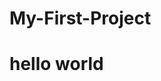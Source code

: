 # My-First-Project

<html>
  <head>
    <title> Hello </title>
  </head>
  <body>
    <h1> hello world</h1>
  </body>
  </html>
